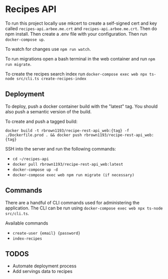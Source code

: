 # Recipes API

To run this project locally use mkcert to create a self-signed cert and key called `recipes-api.arbee.me.crt` and `recipes-api.arbee.me.crt`. Then do npm install. Then create a .env file with your configuration. Then run `docker-compose up`.

To watch for changes use `npm run watch`.

To run migrations open a bash terminal in the web container and run `npm run migrate`.

To create the recipes search index run `docker-compose exec web npx ts-node src/cli.ts create-recipes-index`

## Deployment

To deploy, push a docker container build with the "latest" tag. You should also push a semantic version of the build.

To create and push a tagged build:

`docker build -t rbrown1193/recipe-rest-api_web:{tag} -f ./Dockerfile.prod . && docker push rbrown1193/recipe-rest-api_web:{tag}`

SSH into the server and run the following commands:

- `cd ~/recipes-api`
- `docker pull rbrown1193/recipe-rest-api_web:latest`
- `docker-compose up -d`
- `docker-compose exec web npm run migrate (if necessary)`

## Commands

There are a handful of CLI commands used for administering the application. The CLI can be run using `docker-compose exec web npx ts-node src/cli.ts`.

Available commands

- `create-user {email} {password}`
- `index-recipes`

## TODOS

- Automate deployment process
- Add servings data to recipes
